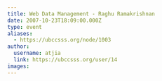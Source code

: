 ```yaml
---
title: Web Data Management - Raghu Ramakrishnan 
date: 2007-10-23T18:09:00.000Z
type: event
aliases:
  - https://ubccsss.org/node/1003
author:
  username: atjia
  link: https://ubccsss.org/user/14
images:
---
```


